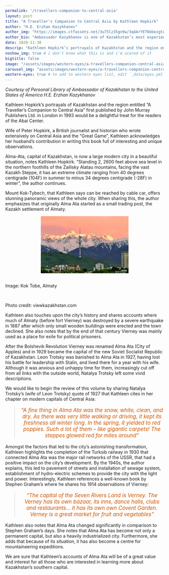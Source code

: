 ```yaml
---
permalink: '/travellers-companion-to-central-asia'
layout: post
title: "A Traveller's Companion to Central Asia by Kathleen Hopkirk"
author: "H.E. Erzhan Kazykhanov"
author_img: "https://images.ctfassets.net/3u75lz35gn9w/3q4ArYET6bbezgtAY4AH1T/33b7a5077aa48a22c62cba01db4f95be/Ambassador_Erzhan_Kazykhanov.jpg"
author_bio: "Ambassador Kazykhanov is one of Kazakhstan’s most experienced diplomats. Prior to his appointment as the Ambassador to the U.S., Ambassador Kazykhanov served as Foreign Minister and Ambassador to the United Kingdom of Great Britain & Northern Ireland."
date: 2020-11-30
descrip: "Kathleen Hopkirk’s portrayals of Kazakhstan and the region entitled “A Traveller’s Companion to Central Asia” first published by John Murray Publishers Ltd. in London in 1993 would be a delightful treat for the readers of the Abai Center." # for opengraph and carousel
noshow_img: true # i don't know what this is and i'm scared of it
bigtitle: false
image: "/assets/images/western-eyes/a-travellers-companion-central-asia.png" # for opengraph
carousel_img: "assets/images/western-eyes/a-travellers-companion-central-asia.png" # for carousel
western-eyes: true # to add to western eyes list, edit `_data/eyes.yml`
---
```


<style>
    div.post-inline-img > img {
        height: 100%;
    }

    div.post-inline-img {
        display: inline;
        width: content;
        height: 225px;
    }

    img.portrait {
        height: 350px;
        max-width: 100%;
        margin: 10px auto;
        display: block;
    }

    img.book {
        max-width: 65%;
        margin: 10px auto;
        display: block;
    }

    blockquote {
        text-align: center;
        font-size: 1.2em;
        color: #cc5500;
        font-style: italic;
    }

    img {
        display: block;
        margin-left: auto;
        margin-right: auto;
    }
</style>

_Courtesy of Personal Library of Ambassador of Kazakhstan to the United States of America H.E. Erzhan Kazykhanov_
  
Kathleen Hopkirk’s portrayals of Kazakhstan and the region entitled “A Traveller’s Companion to Central Asia” first published by John Murray Publishers Ltd. in London in 1993 would be a delightful treat for the readers of the Abai Center. 

Wife of Peter Hopkirk, a British journalist and historian who wrote extensively on Central Asia and the “Great Game”, Kathleen acknowledges her husband’s contribution in writing this book full of interesting and unique observations. 

Alma-Ata, capital of Kazakhstan, is now a large modern city in a beautiful situation, notes Kathleen Hopkirk. “Standing 2, 2600 feet above sea level in the northern foothills of the Zailisky Alatau mountains, facing the vast Kazakh Steppe, it has an extreme climate ranging from 40 degrees centigrade (104F) in summer to minus 34 degrees centigrade (-28F) in winter”, the author continues. 

Mount Kok-Tybech, that Kathleen says can be reached by cable car, offers stunning panoramic views of the whole city. When sharing this, the author emphasizes that originally Alma Ata started as a small trading post, the Kazakh settlement of Almaty.  

![](assets/images/western-eyes/kok_tobe.jpeg)<br>

<div class="row">
<p class="mx-auto text-center">Image: Kok Tobe, Almaty</p><br>
<p class="mx-auto text-center">Photo credit: viewkazakhstan.com</p>
</div>

Kathleen also touches upon the city’s history and shares accounts where much of  Almaty (before fort Vierney) was destroyed by a severe earthquake in 1887 after which only small wooden buildings were erected and the town declined. She also notes that by the end of that century Vierney was mainly used as a place for exile for political prisoners. 

After the Bolshevik Revolution Vierney was renamed Alma Ata (City of Apples) and in 1929 became the capital of the new Soviet Socialist Republic of Kazakhstan. Leon Trotsky was banished to Alma Ata in 1927, having lost his battle for leadership with Stalin, and lived there for a year with his wife. Although it was anxious and unhappy time for them, increasingly cut off from all links with the outside world, Natalya Trotsky left some vivid descriptions. 

We would like to begin the review of this volume by sharing Natalya Trotsky’s (wife of Leon Trotsky) quote of 1927 that Kathleen cites in her chapter on modern capitals of Central Asia: 

> “A fine thing in Alma Ata was the snow, white, clean, and dry. As there was very little walking or driving, it
> kept its freshness all winter long. In the spring, it yielded to red poppies. Such a lot of them – like 
> gigantic carpets! The steppes glowed red for miles around”

Amongst the factors that led to the city’s astonishing transformation, Kathleen highlights the completion of the Turksib railway in 1930 that connected Alma Ata was the major rail networks of the USSR, that had a positive impact on the city’s development. By the 1940s, the author explains, this led to pavement of streets and installation of sewage system, establishment of hydro-electric schemes to provide the city with the light and power. Interestingly, Kathleen references a well-known book by Stephen Graham’s  where he shares his 1914 observations of Vierney: 

> “The capital of the Seven Rivers Land is Verney. The Verney has its own bazaar, its inns, dance halls, clubs
> and restaurants… it has its own own Covent Garden. Verney is a great market for fruit and vegetables”

Kathleen also notes that Alma Ata changed significantly in comparison to Stephen Graham’s days.  She notes that Alma Ata has become not only a permanent capital, but also a heavily industrialized city. Furthermore, she adds that because of its situation, it has also become a centre for mountaineering expeditions. 

We are sure that Kathleen’s accounts of Alma Ata will be of a great value and interest for all those who are interested in learning more about Kazakhstan’s southern capital. 


